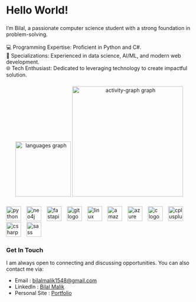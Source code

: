 <h1 align="left">Hello World!</h1>

###

<p align="left">I’m Bilal, a passionate computer science student with a strong foundation in problem-solving.<br><br>💻 Programming Expertise: Proficient in Python and C#.<br>🧠 Specializations: Experienced in data science, AI/ML, and modern web development.<br>🌐 Tech Enthusiast: Dedicated to leveraging technology to create impactful solution.</p>

###

<div align="center">
  <img src="https://github-readme-stats.vercel.app/api/top-langs?username=pinktownscavenger&locale=en&hide_title=false&layout=compact&card_width=320&langs_count=5&theme=monokai&hide_border=true&order=2" height="150" alt="languages graph"  />
  <img src="https://github-readme-activity-graph.vercel.app/graph?username=pinktownscavenger&radius=16&theme=gotham&area=true&order=5&hide_border=true&hide_title=false" height="300" alt="activity-graph graph"  />
</div>

###

<div align="left">
  <img src="https://cdn.jsdelivr.net/gh/devicons/devicon/icons/python/python-original.svg" height="40" alt="python logo"  />
  <img width="7" />
  <img src="https://cdn.jsdelivr.net/gh/devicons/devicon/icons/neo4j/neo4j-original.svg" height="40" alt="neo4j logo"  />
  <img width="7" />
  <img src="https://skillicons.dev/icons?i=fastapi" height="40" alt="fastapi logo"  />
  <img width="7" />
  <img src="https://cdn.jsdelivr.net/gh/devicons/devicon/icons/git/git-original.svg" height="40" alt="git logo"  />
  <img width="7" />
  <img src="https://cdn.jsdelivr.net/gh/devicons/devicon/icons/linux/linux-original.svg" height="40" alt="linux logo"  />
  <img width="7" />
  <img src="https://cdn.jsdelivr.net/gh/devicons/devicon/icons/amazonwebservices/amazonwebservices-line-wordmark.svg" height="40" alt="amazonwebservices logo"  />
  <img width="7" />
  <img src="https://cdn.jsdelivr.net/gh/devicons/devicon/icons/azure/azure-original.svg" height="40" alt="azure logo"  />
  <img width="7" />
  <img src="https://cdn.jsdelivr.net/gh/devicons/devicon/icons/c/c-original.svg" height="40" alt="c logo"  />
  <img width="7" />
  <img src="https://cdn.jsdelivr.net/gh/devicons/devicon/icons/cplusplus/cplusplus-original.svg" height="40" alt="cplusplus logo"  />
  <img width="7" />
  <img src="https://cdn.jsdelivr.net/gh/devicons/devicon/icons/csharp/csharp-original.svg" height="40" alt="csharp logo"  />
  <img width="7" />
  <img src="https://skillicons.dev/icons?i=sass" height="40" alt="sass logo"  />
</div>

###

<h3 align="left">Get In Touch</h3>

I am always open to connecting and discussing opportunities. You can also contact me via:

- Email : [bilalmalik1548@gmail.com](mailto:bilalmalik1548@gmail.com)
- LinkedIn : [Bilal Malik](https://www.linkedin.com/in/bilalmalik01/)
- Personal Site : [Portfolio](https://pinktownscavenger.github.io/)

###
